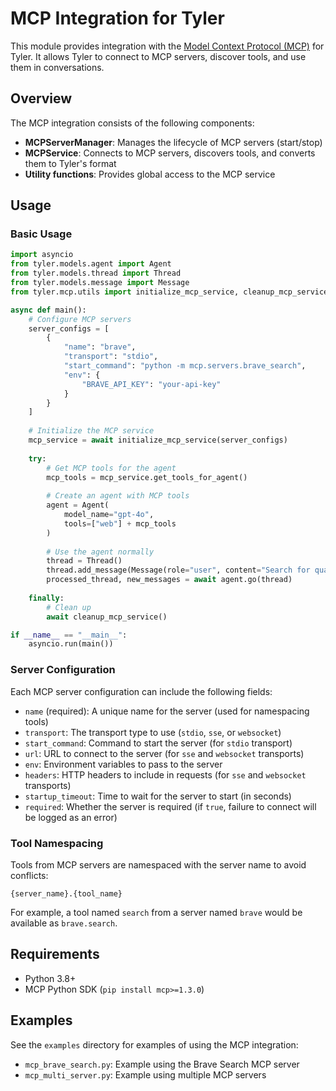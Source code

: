 # MCP Integration for Tyler

This module provides integration with the [Model Context Protocol (MCP)](https://github.com/modelcontextprotocol/mcp) for Tyler. It allows Tyler to connect to MCP servers, discover tools, and use them in conversations.

## Overview

The MCP integration consists of the following components:

- **MCPServerManager**: Manages the lifecycle of MCP servers (start/stop)
- **MCPService**: Connects to MCP servers, discovers tools, and converts them to Tyler's format
- **Utility functions**: Provides global access to the MCP service

## Usage

### Basic Usage

```python
import asyncio
from tyler.models.agent import Agent
from tyler.models.thread import Thread
from tyler.models.message import Message
from tyler.mcp.utils import initialize_mcp_service, cleanup_mcp_service

async def main():
    # Configure MCP servers
    server_configs = [
        {
            "name": "brave",
            "transport": "stdio",
            "start_command": "python -m mcp.servers.brave_search",
            "env": {
                "BRAVE_API_KEY": "your-api-key"
            }
        }
    ]
    
    # Initialize the MCP service
    mcp_service = await initialize_mcp_service(server_configs)
    
    try:
        # Get MCP tools for the agent
        mcp_tools = mcp_service.get_tools_for_agent()
        
        # Create an agent with MCP tools
        agent = Agent(
            model_name="gpt-4o",
            tools=["web"] + mcp_tools
        )
        
        # Use the agent normally
        thread = Thread()
        thread.add_message(Message(role="user", content="Search for quantum computing breakthroughs"))
        processed_thread, new_messages = await agent.go(thread)
        
    finally:
        # Clean up
        await cleanup_mcp_service()

if __name__ == "__main__":
    asyncio.run(main())
```

### Server Configuration

Each MCP server configuration can include the following fields:

- `name` (required): A unique name for the server (used for namespacing tools)
- `transport`: The transport type to use (`stdio`, `sse`, or `websocket`)
- `start_command`: Command to start the server (for `stdio` transport)
- `url`: URL to connect to the server (for `sse` and `websocket` transports)
- `env`: Environment variables to pass to the server
- `headers`: HTTP headers to include in requests (for `sse` and `websocket` transports)
- `startup_timeout`: Time to wait for the server to start (in seconds)
- `required`: Whether the server is required (if `true`, failure to connect will be logged as an error)

### Tool Namespacing

Tools from MCP servers are namespaced with the server name to avoid conflicts:

```
{server_name}.{tool_name}
```

For example, a tool named `search` from a server named `brave` would be available as `brave.search`.

## Requirements

- Python 3.8+
- MCP Python SDK (`pip install mcp>=1.3.0`)

## Examples

See the `examples` directory for examples of using the MCP integration:

- `mcp_brave_search.py`: Example using the Brave Search MCP server
- `mcp_multi_server.py`: Example using multiple MCP servers 